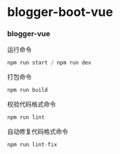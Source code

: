 # blogger-boot-vue

### blogger-vue

运行命令

``` javascript
npm run start / npm run dev
```

打包命令

``` javascript
npm run build
```

校验代码格式命令

``` javascript
npm run lint
```

自动修复代码格式命令

``` javascript
npm run lint-fix
```





